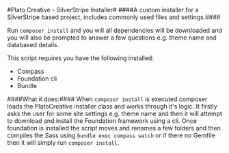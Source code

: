#Plato Creative - SilverStripe Installer#
####A custom installer for a SilverStripe based project, includes commonly used files and settings.####

Run `composer install` and you will all dependencies will be downloaded and you will also be prompted to answer a few questions e.g. theme name and databased details.

This script requires you have the following installed:
- Compass
- Foundation cli
- Bundle

####What it does:####
When `composer install` is executed composer loads the PlatoCreative installer class and works through it's logic.
It firstly asks the user for some site settings e.g. theme name and then it will attempt to download and install the Foundation framework using a cli. 
Once foundation is installed the script moves and renames a few folders and then compiles the Sass using `bundle exec compass watch` or if there no Gemfile then it will simply run `composer install`.
